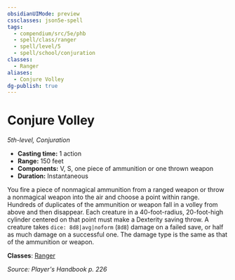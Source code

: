 ```yaml
---
obsidianUIMode: preview
cssclasses: json5e-spell
tags:
  - compendium/src/5e/phb
  - spell/class/ranger
  - spell/level/5
  - spell/school/conjuration
classes:
  - Ranger
aliases:
  - Conjure Volley
dg-publish: true
---
```

# Conjure Volley
*5th-level, Conjuration*  

- **Casting time:** 1 action
- **Range:** 150 feet
- **Components:** V, S, one piece of ammunition or one thrown weapon
- **Duration:** Instantaneous

You fire a piece of nonmagical ammunition from a ranged weapon or throw a nonmagical weapon into the air and choose a point within range. Hundreds of duplicates of the ammunition or weapon fall in a volley from above and then disappear. Each creature in a 40-foot-radius, 20-foot-high cylinder centered on that point must make a Dexterity saving throw. A creature takes `dice: 8d8|avg|noform` (`8d8`) damage on a failed save, or half as much damage on a successful one. The damage type is the same as that of the ammunition or weapon.

**Classes**: [Ranger](/Admin/CLI/classes/ranger.md)

*Source: Player's Handbook p. 226*